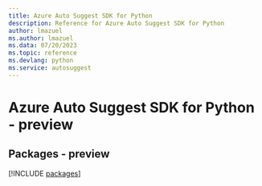 ```yaml
---
title: Azure Auto Suggest SDK for Python
description: Reference for Azure Auto Suggest SDK for Python
author: lmazuel
ms.author: lmazuel
ms.data: 07/20/2023
ms.topic: reference
ms.devlang: python
ms.service: autosuggest
---
```

# Azure Auto Suggest SDK for Python - preview
## Packages - preview
[!INCLUDE [packages](auto-suggest-index.md)]